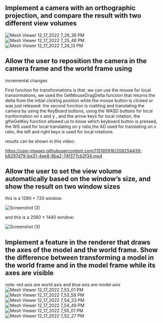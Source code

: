## Implement a camera with an orthographic projection, and compare the result with two different view volumes

![Mesh Viewer 12_17_2022 7_26_36 PM](https://user-images.githubusercontent.com/115185916/208254011-a7dde39e-dd13-4c65-b74b-f77eb512e7a6.png)
![Mesh Viewer 12_17_2022 7_25_48 PM](https://user-images.githubusercontent.com/115185916/208254012-c367b81f-7561-43d7-a444-9cad345b7aad.png)
![Mesh Viewer 12_17_2022 7_26_13 PM](https://user-images.githubusercontent.com/115185916/208254014-9175d0d6-ca38-4d4d-81b9-4aa0cc0dbd12.png)

## Allow the user to reposition the camera in the camera frame and the world frame using
incremental changes

First function for transformations is that ,we can use the mouse for local transormations, we used the GetMouseDragDelta function that returns the delta from the initial clicking position while the mouse button is clicked or was just released. the second function is roatiting and translating the camera by using the KeyBoard buttons, using the WASD buttons for local tranformation on x and y , and the arrow keys for local rotation, the glfwGetKey function allowed us to know which keyboard button is pressed, the WS used for local translating on y ratio,the AD used for translating on x ratio, the left and right keys is used for local rotations.

results can be shown in this video:

https://user-images.githubusercontent.com/115185916/208254439-b8297d79-be31-4ee8-8ba2-74f377cb2f34.mp4

## Allow the user to set the view volume automatically based on the window’s size, and show the result on two window sizes

this is a 1280 * 720 window:

![Screenshot (2)](https://user-images.githubusercontent.com/115185916/208254763-1c4cce94-9971-47da-93ae-4438d69a972f.png)

and this is a 2560 * 1440 window:

![Screenshot (3)](https://user-images.githubusercontent.com/115185916/208254783-46627dd5-1971-43ef-963d-e3b2ffca8960.png)


## Implement a feature in the renderer that draws the axes of the model and the world frame. Show the difference between transforming a model in the world frame and in the model frame while its axes are visible

note: red axis are world axis and blue axis are model axis
![Mesh Viewer 12_17_2022 7_53_01 PM](https://user-images.githubusercontent.com/115185916/208255036-4d3aaa2f-0395-4d75-b811-e6005f382fa7.png)
![Mesh Viewer 12_17_2022 7_53_58 PM](https://user-images.githubusercontent.com/115185916/208255037-ca588dc6-a06a-47d4-ad24-27a884c9bd78.png)
![Mesh Viewer 12_17_2022 7_54_33 PM](https://user-images.githubusercontent.com/115185916/208255038-c245e1a3-4472-4bfe-a701-3b580613a285.png)
![Mesh Viewer 12_17_2022 7_54_49 PM](https://user-images.githubusercontent.com/115185916/208255039-21402a94-40ee-45da-bfb9-3becf55eebb7.png)
![Mesh Viewer 12_17_2022 7_55_01 PM](https://user-images.githubusercontent.com/115185916/208255040-2021496b-f4ea-47c3-8a97-64685109787c.png)
![Mesh Viewer 12_17_2022 7_52_27 PM](https://user-images.githubusercontent.com/115185916/208255041-1a2fc7db-e5ab-4d7a-b77c-7c0a13014dc6.png)




